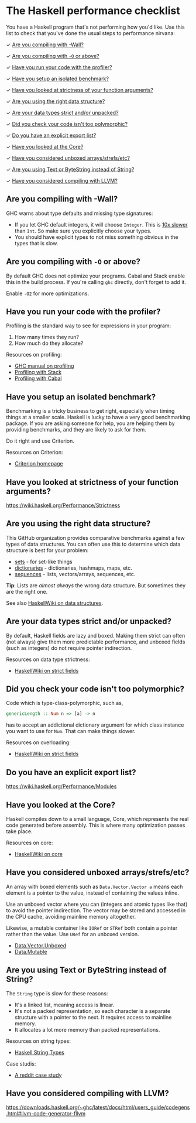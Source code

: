 # The Haskell performance checklist

You have a Haskell program that's not performing how you'd like. Use
this list to check that you've done the usual steps to performance
nirvana:

✓ [Are you compiling with -Wall?](#are-you-compiling-with--wall)

✓ [Are you compiling with `-O` or above?](#are-you-compiling-with--o-or-above)

✓ [Have you run your code with the profiler?](#have-you-run-your-code-with-the-profiler)

✓ [Have you setup an isolated benchmark?](#have-you-setup-an-isolated-benchmark)

✓ [Have you looked at strictness of your function arguments?](#have-you-looked-at-strictness-of-your-function-arguments)

✓ [Are you using the right data structure?](#are-you-using-the-right-data-structure)

✓ [Are your data types strict and/or unpacked?](#are-your-data-types-strict-andor-unpacked)

✓ [Did you check your code isn't too polymorphic?](#did-you-check-your-code-isnt-too-polymorphic)

✓ [Do you have an explicit export list?](#do-you-have-an-explicit-export-list)

✓ [Have you looked at the Core?](#have-you-looked-at-the-core)

✓ [Have you considered unboxed arrays/strefs/etc?](#have-you-considered-unboxed-arraysstrefsetc)

✓ [Are you using Text or ByteString instead of String?](#are-you-using-text-or-bytestring-instead-of-string)

✓ [Have you considered compiling with LLVM?](#have-you-considered-compiling-with-llvm)

## Are you compiling with -Wall?

GHC warns about type defaults and missing type signatures:

* If you let GHC default integers, it will choose `Integer`. This is
  [10x slower](https://github.com/haskell-perf/numbers#numbers) than
  `Int`. So make sure you explicitly choose your types.
* You should have explicit types to not miss something obvious in the
  types that is slow.

## Are you compiling with `-O` or above?

By default GHC does not optimize your programs. Cabal and Stack enable
this in the build process. If you're calling `ghc` directly, don't
forget to add it.

Enable `-O2` for more optimizations.

## Have you run your code with the profiler?

Profiling is the standard way to see for expressions in your program:

1. How many times they run?
2. How much do they allocate?

Resources on profiling:

* [GHC manual on profiling](https://downloads.haskell.org/~ghc/master/users-guide/profiling.html)
* [Profiling with Stack](https://stackoverflow.com/questions/32123475/profiling-builds-with-stack)
* [Profiling with Cabal](https://nikita-volkov.github.io/profiling-cabal-projects/)

## Have you setup an isolated benchmark?

Benchmarking is a tricky business to get right, especially when timing
things at a smaller scale. Haskell is lucky to have a very good
benchmarking package. If you are asking someone for help, you are
helping them by providing benchmarks, and they are likely to ask for
them.

Do it right and use Criterion.

Resources on Criterion:

* [Criterion homepage](http://www.serpentine.com/criterion/)

## Have you looked at strictness of your function arguments?

https://wiki.haskell.org/Performance/Strictness

## Are you using the right data structure?

This GitHub organization provides comparative benchmarks against a few
types of data structures. You can often use this to determine which
data structure is best for your problem:

* [sets](https://github.com/haskell-perf/sets) - for set-like things
* [dictionaries](https://github.com/haskell-perf/dictionaries)  -
  dictionaries, hashmaps, maps, etc.
* [sequences](https://github.com/haskell-perf/sequences) - lists,
  vectors/arrays, sequences, etc.

**Tip**: Lists are *almost always* the wrong data structure. But
  sometimes they are the right one.

See also
[HaskellWiki on data structures](https://wiki.haskell.org/Performance#Specific_comparisons_of_data_structures).

## Are your data types strict and/or unpacked?

By default, Haskell fields are lazy and boxed. Making them strict can
often (not always) give them more predictable performance, and unboxed
fields (such as integers) do not require pointer indirection.

Resources on data type strictness:

* [HaskellWiki on strict fields](https://wiki.haskell.org/Performance/Data_types#Unpacking_strict_fields)

## Did you check your code isn't too polymorphic?

Code which is type-class-polymorphic, such as,

``` haskell
genericLength :: Num n => [a] -> n
```

has to accept an addictional dictionary argument for which class
instance you want to use for `Num`. That can make things slower.

Resources on overloading:

* [HaskellWiki on strict fields](https://wiki.haskell.org/Performance/Overloading)

## Do you have an explicit export list?

https://wiki.haskell.org/Performance/Modules

## Have you looked at the Core?

Haskell compiles down to a small language, Core, which represents the
real code generated before assembly. This is where many optimization
passes take place.

Resources on core:

* [HaskellWiki on core](https://wiki.haskell.org/Performance/GHC#Looking_at_the_Core)

## Have you considered unboxed arrays/strefs/etc?

An array with boxed elements such as `Data.Vector.Vector a` means each
element is a pointer to the value, instead of containing the values
inline.

Use an unboxed vector where you can (integers and atomic types like
that) to avoid the pointer indirection. The vector may be stored and
accessed in the CPU cache, avoiding mainline memory altogether.

Likewise, a mutable container like `IORef` or `STRef` both contain a
pointer rather than the value. Use `URef` for an unboxed version.

* [Data.Vector.Unboxed](https://hackage.haskell.org/package/vector-0.12.0.1/docs/Data-Vector-Unboxed.html)
* [Data.Mutable](https://hackage.haskell.org/package/mutable-containers-0.3.3/docs/Data-Mutable.html#t:URef)

## Are you using Text or ByteString instead of String?

The `String` type is slow for these reasons:

* It's a linked list, meaning access is linear.
* It's not a packed representation, so each character is a separate
  structure with a pointer to the next. It requires access to mainline
  memory.
* It allocates a lot more memory than packed representations.

Resources on string types:

* [Haskell String Types](http://www.alexeyshmalko.com/2015/haskell-string-types/)

Case studis:

* [A reddit case study](https://www.reddit.com/r/haskell/comments/120h6i/why_is_this_simple_text_processing_program_so/)

## Have you considered compiling with LLVM?

https://downloads.haskell.org/~ghc/latest/docs/html/users_guide/codegens.html#llvm-code-generator-fllvm
